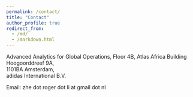 ```yaml
---
permalink: /contact/
title: "Contact"
author_profile: true
redirect_from: 
  - /md/
  - /markdown.html
---
```



Advanced Analytics for Global Operations,
Floor 4B, Atlas Africa Building<br>
Hoogoorddreef 9A, <br>
1101BA Amsterdam, <br>
adidas International B.V. <br>

Email: zhe dot roger dot li at gmail dot nl
